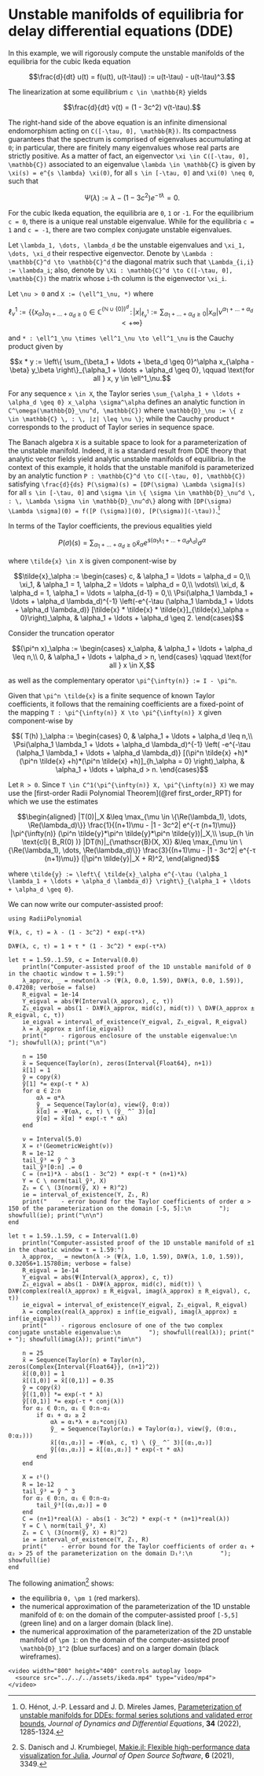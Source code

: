 # Unstable manifolds of equilibria for delay differential equations (DDE)

In this example, we will rigorously compute the unstable manifolds of the equilibria for the cubic Ikeda equation

```math
\frac{d}{dt} u(t) = f(u(t), u(t-\tau)) := u(t-\tau) - u(t-\tau)^3.
```

The linearization at some equilibrium ``c \in \mathbb{R}`` yields

```math
\frac{d}{dt} v(t) = (1 - 3c^2) v(t-\tau).
```

The right-hand side of the above equation is an infinite dimensional endomorphism acting on ``C([-\tau, 0], \mathbb{R})``. Its compactness guarantees that the spectrum is comprised of eigenvalues accumulating at ``0``; in particular, there are finitely many eigenvalues whose real parts are strictly positive. As a matter of fact, an eigenvector ``\xi \in C([-\tau, 0], \mathbb{C})`` associated to an eigenvalue ``\lambda \in \mathbb{C}`` is given by ``\xi(s) = e^{s \lambda} \xi(0)``, for all ``s \in [-\tau, 0]`` and ``\xi(0) \neq 0``, such that

```math
\Psi(\lambda) := \lambda - (1 - 3c^2) e^{-\tau \lambda} = 0.
```

For the cubic Ikeda equation, the equilibria are ``0``, ``1`` or ``-1``. For the equilibrium ``c = 0``, there is a unique real unstable eigenvalue. While for the equilibria ``c = 1`` and ``c = -1``, there are two complex conjugate unstable eigenvalues.

Let ``\lambda_1, \dots, \lambda_d`` be the unstable eigenvalues and ``\xi_1, \dots, \xi_d`` their respective eigenvector. Denote by ``\Lambda : \mathbb{C}^d \to \mathbb{C}^d`` the diagonal matrix such that ``\Lambda_{i,i} := \lambda_i``; also, denote by ``\Xi : \mathbb{C}^d \to C([-\tau, 0], \mathbb{C})`` the matrix whose ``i``-th column is the eigenvector ``\xi_i``.

Let ``\nu > 0`` and ``X := (\ell^1_\nu, *)`` where

```math
\ell^1_\nu := \left\{ \{ x_\alpha \}_{\alpha_1 + \ldots + \alpha_d \geq 0} \in \mathbb{C}^{(\mathbb{N} \cup \{0\})^d} \, : \, | x |_{\ell^1_\nu} := \sum_{\alpha_1 + \ldots + \alpha_d \geq 0} |x_\alpha| \nu^{\alpha_1 + \ldots + \alpha_d} < +\infty \right\}
```

and ``* : \ell^1_\nu \times \ell^1_\nu \to \ell^1_\nu`` is the Cauchy product given by

```math
x * y := \left\{ \sum_{\beta_1 + \ldots + \beta_d \geq 0}^\alpha x_{\alpha - \beta} y_\beta \right\}_{\alpha_1 + \ldots + \alpha_d \geq 0}, \qquad \text{for all } x, y \in \ell^1_\nu.
```

For any sequence ``x \in X``, the Taylor series ``\sum_{\alpha_1 + \ldots + \alpha_d \geq 0} x_\alpha \sigma^\alpha`` defines an analytic function in ``C^\omega(\mathbb{D}_\nu^d, \mathbb{C})`` where ``\mathbb{D}_\nu := \{ z \in \mathbb{C} \, : \, |z| \leq \nu \}``; while the Cauchy product ``*`` corresponds to the product of Taylor series in sequence space.

The Banach algebra ``X`` is a suitable space to look for a parameterization of the unstable manifold. Indeed, it is a standard result from DDE theory that analytic vector fields yield analytic unstable manifolds of equilibria. In the context of this example, it holds that the unstable manifold is parameterized by an analytic function ``P : \mathbb{C}^d \to C([-\tau, 0], \mathbb{C})`` satisfying ``\frac{d}{ds} P(\sigma)(s) = [DP(\sigma) \Lambda \sigma](s)`` for all ``s \in [-\tau, 0]`` and ``\sigma \in \{ \sigma \in \mathbb{D}_\nu^d \, : \, \Lambda \sigma \in \mathbb{D}_\nu^d\}`` along with ``[DP(\sigma) \Lambda \sigma](0) = f([P (\sigma)](0), [P(\sigma)](-\tau))``.[^1]

[^1]: O. Hénot, J.-P. Lessard and J. D. Mireles James, [Parameterization of unstable manifolds for DDEs: formal series solutions and validated error bounds](https://doi.org/10.1007/s10884-021-10002-8), *Journal of Dynamics and Differential Equations*, **34** (2022), 1285-1324.

In terms of the Taylor coefficients, the previous equalities yield

```math
P(\sigma)(s) = \sum_{\alpha_1 + \ldots + \alpha_d \geq 0} \tilde{x}_\alpha e^{s (\alpha_1 \lambda_1 + \ldots + \alpha_d \lambda_d)} \sigma^\alpha
```

where ``\tilde{x} \in X`` is given component-wise by

```math
\tilde{x}_\alpha :=
\begin{cases}
c, & \alpha_1 = \ldots = \alpha_d = 0,\\
\xi_1, & \alpha_1 = 1, \alpha_2 = \ldots = \alpha_d = 0,\\
\vdots\\
\xi_d, & \alpha_d = 1, \alpha_1 = \ldots = \alpha_{d-1} = 0,\\
\Psi(\alpha_1 \lambda_1 + \ldots + \alpha_d \lambda_d)^{-1} \left(-e^{-\tau (\alpha_1 \lambda_1 + \ldots + \alpha_d \lambda_d)} [\tilde{x} * \tilde{x} * \tilde{x}]_{\tilde{x}_\alpha = 0}\right)_\alpha, & \alpha_1 + \ldots + \alpha_d \geq 2.
\end{cases}
```

Consider the truncation operator

```math
(\pi^n x)_\alpha :=
\begin{cases} x_\alpha, & \alpha_1 + \ldots + \alpha_d \leq n,\\
0, & \alpha_1 + \ldots + \alpha_d > n,
\end{cases}
\qquad \text{for all } x \in X,
```

as well as the complementary operator ``\pi^{\infty(n)} := I - \pi^n``.

Given that ``\pi^n \tilde{x}`` is a finite sequence of known Taylor coefficients, it follows that the remaining coefficients are a fixed-point of the mapping ``T : \pi^{\infty(n)} X \to \pi^{\infty(n)} X`` given component-wise by

```math
( T(h) )_\alpha :=
\begin{cases}
0, & \alpha_1 + \ldots + \alpha_d \leq n,\\
\Psi(\alpha_1 \lambda_1 + \ldots + \alpha_d \lambda_d)^{-1} \left( -e^{-\tau (\alpha_1 \lambda_1 + \ldots + \alpha_d \lambda_d)} [(\pi^n \tilde{x} +h)*(\pi^n \tilde{x} +h)*(\pi^n \tilde{x} +h)]_{h_\alpha = 0} \right)_\alpha, & \alpha_1 + \ldots + \alpha_d > n.
\end{cases}
```

Let ``R > 0``. Since ``T \in C^1(\pi^{\infty(n)} X, \pi^{\infty(n)} X)`` we may use the [first-order Radii Polynomial Theorem](@ref first_order_RPT) for which we use the estimates

```math
\begin{aligned}
|T(0)|_X &\leq \max_{\mu \in \{\Re(\lambda_1), \dots, \Re(\lambda_d)\}} \frac{1}{(n+1)\mu - |1 - 3c^2| e^{-τ (n+1)\mu}} |\pi^{\infty(n)} (\pi^n \tilde{y}*\pi^n \tilde{y}*\pi^n \tilde{y})|_X,\\
\sup_{h \in \text{cl}( B_R(0) )} |DT(h)|_{\mathscr{B}(X, X)} &\leq \max_{\mu \in \{\Re(\lambda_1), \dots, \Re(\lambda_d)\}} \frac{3}{(n+1)\mu - |1 - 3c^2| e^{-τ (n+1)\mu}} (|\pi^n \tilde{y}|_X + R)^2,
\end{aligned}
```

where ``\tilde{y} := \left\{ \tilde{x}_\alpha e^{-\tau (\alpha_1 \lambda_1 + \ldots + \alpha_d \lambda_d)} \right\}_{\alpha_1 + \ldots + \alpha_d \geq 0}``.

We can now write our computer-assisted proof:

```@example
using RadiiPolynomial

Ψ(λ, c, τ) = λ - (1 - 3c^2) * exp(-τ*λ)

DλΨ(λ, c, τ) = 1 + τ * (1 - 3c^2) * exp(-τ*λ)

let τ = 1.59..1.59, c = Interval(0.0)
    println("Computer-assisted proof of the 1D unstable manifold of 0 in the chaotic window τ = 1.59:")
    λ_approx, _ = newton(λ -> (Ψ(λ, 0.0, 1.59), DλΨ(λ, 0.0, 1.59)), 0.47208; verbose = false)
    R_eigval = 1e-14
    Y_eigval = abs(Ψ(Interval(λ_approx), c, τ))
    Z₁_eigval = abs(1 - DλΨ(λ_approx, mid(c), mid(τ)) \ DλΨ(λ_approx ± R_eigval, c, τ))
    ie_eigval = interval_of_existence(Y_eigval, Z₁_eigval, R_eigval)
    λ = λ_approx ± inf(ie_eigval)
    print("    - rigorous enclosure of the unstable eigenvalue:\n        "); showfull(λ); print("\n")

    n = 150
    x̃ = Sequence(Taylor(n), zeros(Interval{Float64}, n+1))
    x̃[1] = 1
    ỹ = copy(x̃)
    ỹ[1] *= exp(-τ * λ)
    for α ∈ 2:n
        αλ = α*λ
        ỹ_ = Sequence(Taylor(α), view(ỹ, 0:α))
        x̃[α] = -Ψ(αλ, c, τ) \ (ỹ_ ^̄  3)[α]
        ỹ[α] = x̃[α] * exp(-τ * αλ)
    end

    ν = Interval(5.0)
    X = ℓ¹(GeometricWeight(ν))
    R = 1e-12
    tail_ỹ³ = ỹ ^ 3
    tail_ỹ³[0:n] .= 0
    C = (n+1)*λ - abs(1 - 3c^2) * exp(-τ * (n+1)*λ)
    Y = C \ norm(tail_ỹ³, X)
    Z₁ = C \ (3(norm(ỹ, X) + R)^2)
    ie = interval_of_existence(Y, Z₁, R)
    print("    - error bound for the Taylor coefficients of order α > 150 of the parameterization on the domain [-5, 5]:\n        "); showfull(ie); print("\n\n")
end

let τ = 1.59..1.59, c = Interval(1.0)
    println("Computer-assisted proof of the 1D unstable manifold of ±1 in the chaotic window τ = 1.59:")
    λ_approx, _ = newton(λ -> (Ψ(λ, 1.0, 1.59), DλΨ(λ, 1.0, 1.59)), 0.32056+1.15780im; verbose = false)
    R_eigval = 1e-14
    Y_eigval = abs(Ψ(Interval(λ_approx), c, τ))
    Z₁_eigval = abs(1 - DλΨ(λ_approx, mid(c), mid(τ)) \ DλΨ(complex(real(λ_approx) ± R_eigval, imag(λ_approx) ± R_eigval), c, τ))
    ie_eigval = interval_of_existence(Y_eigval, Z₁_eigval, R_eigval)
    λ = complex(real(λ_approx) ± inf(ie_eigval), imag(λ_approx) ± inf(ie_eigval))
    print("    - rigorous enclosure of one of the two complex conjugate unstable eigenvalue:\n        "); showfull(real(λ)); print(" + "); showfull(imag(λ)); print("im\n")

    n = 25
    x̃ = Sequence(Taylor(n) ⊗ Taylor(n), zeros(Complex{Interval{Float64}}, (n+1)^2))
    x̃[(0,0)] = 1
    x̃[(1,0)] = x̃[(0,1)] = 0.35
    ỹ = copy(x̃)
    ỹ[(1,0)] *= exp(-τ * λ)
    ỹ[(0,1)] *= exp(-τ * conj(λ))
    for α₂ ∈ 0:n, α₁ ∈ 0:n-α₂
        if α₁ + α₂ ≥ 2
            αλ = α₁*λ + α₂*conj(λ)
            ỹ_ = Sequence(Taylor(α₁) ⊗ Taylor(α₂), view(ỹ, (0:α₁, 0:α₂)))
            x̃[(α₁,α₂)] = -Ψ(αλ, c, τ) \ (ỹ_ ^̄  3)[(α₁,α₂)]
            ỹ[(α₁,α₂)] = x̃[(α₁,α₂)] * exp(-τ * αλ)
        end
    end

    X = ℓ¹()
    R = 1e-12
    tail_ỹ³ = ỹ ^ 3
    for α₂ ∈ 0:n, α₁ ∈ 0:n-α₂
        tail_ỹ³[(α₁,α₂)] = 0
    end
    C = (n+1)*real(λ) - abs(1 - 3c^2) * exp(-τ * (n+1)*real(λ))
    Y = C \ norm(tail_ỹ³, X)
    Z₁ = C \ (3(norm(ỹ, X) + R)^2)
    ie = interval_of_existence(Y, Z₁, R)
    print("    - error bound for the Taylor coefficients of order α₁ + α₂ > 25 of the parameterization on the domain 𝔻₁²:\n        "); showfull(ie)
end
```

The following animation[^2] shows:
- the equilibria ``0, \pm 1`` (red markers).
- the numerical approximation of the parameterization of the 1D unstable manifold of ``0``: on the domain of the computer-assisted proof ``[-5,5]`` (green line) and on a larger domain (black line).
- the numerical approximation of the parameterization of the 2D unstable manifold of ``\pm 1``: on the domain of the computer-assisted proof ``\mathbb{D}_1^2`` (blue surfaces) and on a larger domain (black wireframes).

[^2]: S. Danisch and J. Krumbiegel, [Makie.jl: Flexible high-performance data visualization for Julia](https://doi.org/10.21105/joss.03349), *Journal of Open Source Software*, **6** (2021), 3349.

```@raw html
<video width="800" height="400" controls autoplay loop>
  <source src="../../../assets/ikeda.mp4" type="video/mp4">
</video>
```
